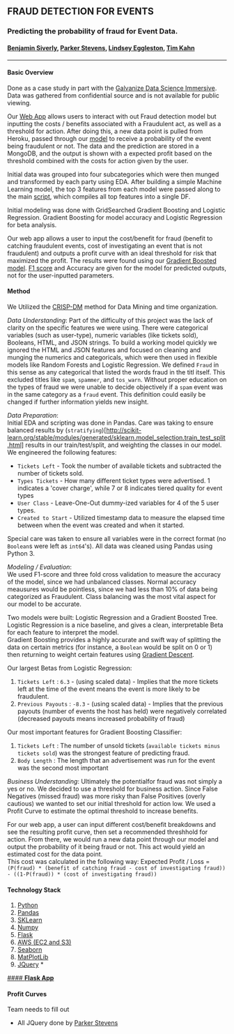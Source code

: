 ## FRAUD DETECTION FOR EVENTS
### Predicting the probability of fraud for Event Data.
#### [Benjamin Siverly](github.com/be-ns), [Parker Stevens](github.com/pstevens33), [Lindsey Eggleston](github.com/lindseyeggleston), [Tim Kahn](github.com/timkahn)
-------
#### __Basic Overview__  
Done as a case study in part with the [Galvanize Data Science Immersive](https://www.galvanize.com/denver-platte/data-science).
Data was gathered from confidential source and is not available for public viewing.  

Our [Web App](http://ec2-52-70-42-234.compute-1.amazonaws.com:8150/) allows users to interact with out Fraud detection model but inputting the costs / benefits associated with a Fraudulent act, as well as a threshold for action. After doing this, a new data point is pulled from Heroku, passed through our [model](github.com/be-ns/event_fraud/gradient_boosting.py) to receive a probability of the event being fraudulent or not. The data and the prediction are stored in a MongoDB, and the output is shown with a expected profit based on the threshold combined with the costs for action given by the user. 

Initial data was grouped into four subcategories which were then munged and transformed by each party using EDA. After building a simple Machine Learning model, the top 3 features from each model were passed along to the main [script](github.com/be-ns/event_fraud/collect_data.py), which compiles all top features into a single DF.

Initial modeling was done with GridSearched Gradient Boosting and Logistic Regression. Gradient Boosting for model accuracy and Logistic Regression for beta analysis. 

Our web app allows a user to input the cost/benefit for fraud (benefit to catching fraudulent events, cost of investigating an event that is not fraudulent) and outputs a profit curve with an ideal threshold for risk that maximized the profit.
The results were found using our [Gradient Boosted model](github.com/be-ns/gradient_boosting.py). [F1 score](https://chrisalbon.com/machine-learning/precision_recall_and_F1_scores.html) and Accuracy are given for the model for predicted outputs, not for the user-inputted parameters. 

#### __Method__
We Utilized the [CRISP-DM](https://en.wikipedia.org/wiki/Cross_Industry_Standard_Process_for_Data_Mining) method for Data Mining and time organization.  

_Data Understanding_:
Part of the difficulty of this project was the lack of clarity on the specific features we were using. There were categorical variables (such as user-type), numeric variables (like tickets sold), Booleans, HTML, and JSON strings. To build a working model quickly we ignored the HTML and JSON features and focused on cleaning and munging the numerics and categoricals, which were then used in flexible models like Random Forests and Logistic Regression. 
We defined `Fraud` in this sense as any categorical that listed the words fraud in the titl itself. This excluded titles like `spam`, `spammer`, and `tos_warn`. Without proper education on the types of fraud we were unable to decide objectively if a `spam` event was in the same category as a `fraud` event. This definition could easily be changed if further information yields new insight. 

_Data Preparation_:  
Initial EDA and scripting was done in Pandas. Care was taking to ensure balanced results by (`stratifying`)[http://scikit-learn.org/stable/modules/generated/sklearn.model_selection.train_test_split.html] results in our train/test/split, and weighting the classes in our model.  
We engineered the following features:
* `Tickets Left` - Took the number of available tickets and subtracted the number of tickets sold.
* `Types Tickets` - How many different ticket types were advertised. 1 indicates a 'cover charge', while 7 or 8 indicates tiered quality for event types
* `User Class` - Leave-One-Out dummy-ized variables for 4 of the 5 user types.
* `Created to Start` - Utilized timestamp data to measure the elapsed time between when the event was created and when it started.

Special care was taken to ensure all variables were in the correct format (no `Boolean`s were left as `int64`'s). All data was cleaned using Pandas using Python 3.

_Modeling / Evaluation_:  
We used F1-score and three fold cross validation to measure the accuracy of the model, since we had unbalanced classes. Normal accuracy meausures would be pointless, since we had less than 10% of data being categorized as Fraudulent. Class balancing was the most vital aspect for our model to be accurate. 

Two models were built: Logistic Regression and a Gradient Boosted Tree.  
Logistic Regression is a nice baseline, and gives a clean, interpretable Beta for each feature to interpret the model.  
Gradient Boosting provides a highly accurate and swift way of splitting the data on certain metrics (for instance, a `Boolean` would be split on 0 or 1) then returning to weight certain features using [Gradient Descent](https://www.google.com/url?sa=t&rct=j&q=&esrc=s&source=web&cd=3&cad=rja&uact=8&ved=0ahUKEwi5y9WlqJvUAhWmslQKHTIUDMwQFggwMAI&url=https%3A%2F%2Fen.wikipedia.org%2Fwiki%2FGradient_descent&usg=AFQjCNEB7szBsRwTf-gol1jdLEMPb9r-UA&sig2=jCVOR1slNfzk6rMSgOqYaQ).


Our largest Betas from Logistic Regression:
1. `Tickets Left` : `6.3` - (using scaled data) - Implies that the more tickets left at the time of the event means the event is more likely to be fraudulent. 
2. `Previous Payouts` : `-8.3` - (using scaled data) - Implies that the previous payouts (number of events the host has held) were negatively correlated (decreased payouts means increased probability of fraud)

Our most important features for Gradient Boosting Classifier:
1. `Tickets Left` : The number of unsold tickets (`available tickets minus tickets sold`) was the strongest feature of predicting fraud.
2. `Body Length` : The length that an advertisement was run for the event was the second most important 

_Business Understanding_:
Ultimately the potentialfor fraud was not simply a yes or no. We decided to use a threshold for business action. Since False Negatives (missed fraud) was more risky than False Positives (overly cautious) we wanted to set our initial threshold for action low. We used a Profit Curve to estimate the optimal threshold to increase benefits.  

For our web app, a user can input different cost/benefit breakdowns and see the resulting profit curve, then set a recommended threshhold for action. From there, we would run a new data point through our model and output the probability of it being fraud or not. This act would yield an estimated cost for the data point.  
This cost was calculated in the following way:
Expected Profit / Loss = `(P(fraud) * (benefit of catching fraud - cost of investigating fraud)) - ((1-P(fraud)) * (cost of investigating fraud))`


#### __Technology Stack__
1. [Python](https://www.python.org/)
2. [Pandas](http://pandas.pydata.org/pandas-docs/stable/)
3. [SKLearn](http://scikit-learn.org/stable/)
4. [Numpy](https://docs.scipy.org/doc/numpy/reference/)
5. [Flask](http://flask.pocoo.org/docs/0.12/)
6. [AWS (EC2 and S3)](https://aws.amazon.com/)
7. [Seaborn](https://seaborn.pydata.org)
8. [MatPlotLib](matplotlib.org)
9. [JQuery](https://jquery.com/) * 

[#### __Flask App__](github.com/be-ns/event_fraud/gradient_boosting.py)


#### __Profit Curves__
Team needs to fill out 






* All JQuery done by [Parker Stevens](github.com/pstevens33)
